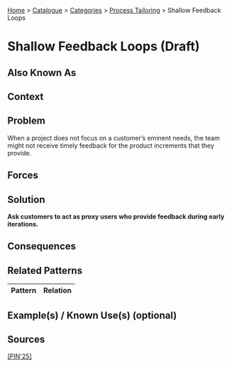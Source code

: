 [Home](../README.md) > [Catalogue](../Patterns_catalogue.md) > [Categories](categories/categories.md) > [Process Tailoring](categories/Process_Tailoringt.md) > Shallow Feedback Loops

# Shallow Feedback Loops (Draft)

## Also Known As

## Context

## Problem

When a project does not focus on a customer’s eminent needs, the team might not receive timely feedback for the product increments that they provide.

## Forces

## Solution

**Ask customers to act as proxy users who provide feedback during early iterations.**

## Consequences

## Related Patterns

|Pattern  | Relation |
|--|--|
 
## Example(s) / Known Use(s) (optional) 

## Sources

[[PIN'25]](../References.md)
